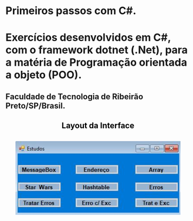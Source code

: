 # Primeiros passos com C#.

<h1>
Exercícios desenvolvidos em C#, com o framework dotnet (.Net), para a matéria de Programação orientada a objeto (POO).
</h1>

<h2>
Faculdade de Tecnologia de Ribeirão Preto/SP/Brasil.
</h2>

<h2 align="center" style="color:black"> Layout da Interface
<h2>

<h2 align="center">
<img alt="layout" src= "https://github.com/angelresende/Aula_23_03_2021_csharp/blob/master/Layout.JPG" width="450px">
</h2>
